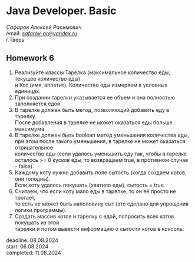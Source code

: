 # Java Developer. Basic

_Сафаров Алексей Расимович_  
email: *safarov-ar@yandex.ru*  
г.Тверь

## Homework 6

1. Реализуйте классы Тарелка (максимальное количество еды, текущее количество еды)  
 и Кот (имя, аппетит). Количество еды измеряем в условных единицах.
2. При создании тарелки указывается ее объем и она полностью заполняется едой
3. В тарелке должен быть метод, позволяющий добавить еду в тарелку.  
 После добавления в тарелке не может оказаться еды больше максимума
4. В тарелке должен быть boolean метод уменьшения количества еды,  
 при этом после такого уменьшения, в тарелке не может оказаться отрицательное  
 количество еды (если удалось уменьшить еду так, чтобы в тарелке    
 осталось >= 0 кусков еды, то возвращаем true, в противном случае - false).
5. Каждому коту нужно добавить поле сытость (когда создаем котов, они голодны).  
 Если коту удалось покушать (хватило еды), сытость = true.
6. Считаем, что если коту мало еды в тарелке, то он её просто не трогает,  
 то есть не может быть наполовину сыт (это сделано для упрощения логики программы).
7. Создать массив котов и тарелку с едой, попросить всех котов покушать из этой  
 тарелки и потом вывести информацию о сытости котов в консоль.

deadline: 08.08.2024  
start: 06.08.2024   
completed: 11.08.2024     